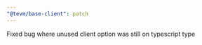 ```yaml
---
"@tevm/base-client": patch
---
```


Fixed bug where unused client option was still on typescript type
